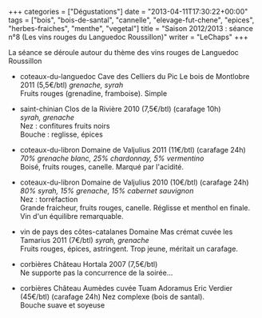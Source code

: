 +++
categories = ["Dégustations"]
date = "2013-04-11T17:30:22+00:00"
tags = ["bois", "bois-de-santal", "cannelle", "elevage-fut-chene", "epices", "herbes-fraiches", "menthe", "vegetal"] 
title = "Saison 2012/2013 : séance n°8 (Les vins rouges du Languedoc Roussillon)"
writer = "LeChaps"
+++

La séance se déroule autour du thème des vins rouges de Languedoc Roussillon

* coteaux-du-languedoc Cave des Celliers du Pic Le bois de Montlobre 2011  (5,5€/btl)
_grenache, syrah_  
Fruits rouges (grenadine, framboise). Simple

* saint-chinian Clos de la Rivière 2010 (7,5€/btl) (carafage 10h) <i class="fa fa-plus-circle"></i>  
_syrah, grenache_  
Nez : confitures fruits noirs  
Bouche : reglisse, épices

* coteaux-du-libron Domaine de Valjulius 2011 (11€/btl) (carafage 24h)
_70% grenache blanc, 25% chardonnay, 5% vermentino_  
Boisé, fruits rouges, canelle. Marqué par l'acidité.

* coteaux-du-libron Domaine de Valjulius 2010 (10€/btl) (carafage 24h) <i class="fa fa-plus-circle"></i> <i class="fa fa-plus-circle"></i>  
_80% syrah, 15% grenache, 15% cabernet sauvignon_  
Nez : torréfaction  
Grande fraicheur, fruits rouges, canelle. Réglisse et menthol en finale.  
Vin d'un équilibre remarquable.

* vin de pays des côtes-catalanes Domaine Mas crémat cuvée les Tamarius 2011 (7€/btl)
_syrah, grenache_  
Fruits rouges, épices, astringent. Trop jeune, méritait un carafage.

* corbières Château Hortala 2007 (7,5€/btl)  
Ne supporte pas la concurrence de la soirée...

* corbières Château Aumèdes cuvée Tuam Adoramus Eric Verdier (45€/btl) (carafage 24h) <i class="fa fa-plus-circle"></i>
Nez complexe  (bois de santal).  
Bouche suave et soyeuse
